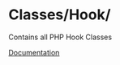 # Classes/Hook/

Contains all PHP Hook Classes

[Documentation](https://docs.typo3.org/m/typo3/reference-coreapi/11.5/en-us/ApiOverview/Events/Hooks/Index.html)